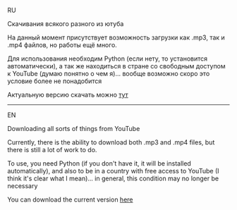 RU

Скачивания всякого разного из ютуба

На данный момент присутствует возможность загрузки как .mp3, так и .mp4 файлов, но работы ещё много.

Для использования необходим Python (если нету, то установится автоматически), а так же находиться в стране со свободным доступом к YouTube (думаю понятно о чем я)... вообще возможно скоро это условие более не понадобится

Актуальную версию скачать можно [тут](https://github.com/Rayness/YouTube-Downloader/releases/tag/v2.1-beta)

----------------------

EN

Downloading all sorts of things from YouTube

Currently, there is the ability to download both .mp3 and .mp4 files, but there is still a lot of work to do.

To use, you need Python (if you don't have it, it will be installed automatically), and also to be in a country with free access to YouTube (I think it's clear what I mean)... in general, this condition may no longer be necessary

You can download the current version [here](https://github.com/Rayness/YouTube-Downloader/releases/tag/v2.1-beta)
